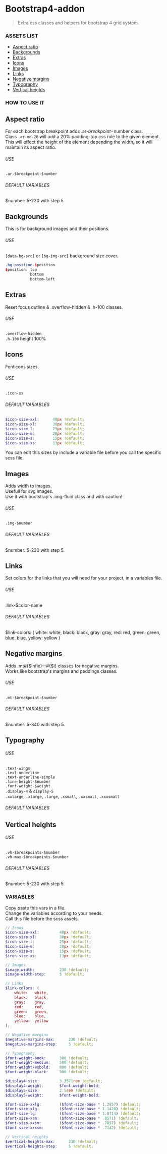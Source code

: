 # Bootstrap4-addon
> Extra css classes and helpers for bootstrap 4 grid system.

### ASSETS LIST
* [Aspect ratio](#aspect-ratio)
* [Backgrounds](#backgrounds)
* [Extras](#extras)
* [Icons](#icons)
* [Images](#images)
* [Links](#links)
* [Negative margins](#negative-margins)
* [Typography](#typography)
* [Vertical heights](#vertical-heights)

### HOW TO USE IT

## Aspect ratio
For each bootstrap breakpoint adds .ar-$breakpoint-$number class.  
Class `.ar-md-20` will add a 20% padding-top css rule to the given element.  
This will effect the height of the element depending the width, so it will maintain its aspect ratio.  
###### USE
`.ar-$breakpoint-$number`
###### DEFAULT VARIABLES
$number: 5-230 with step 5.  

## Backgrounds
This is for background images and their positions.  
###### USE
`[data-bg-src]` or `[bg-img-src]` background size cover.  
``` scss
.bg-position-$position
$position: top
           bottom
           bottom-left
```

## Extras
Reset focus outline & .overflow-hidden & .h-100 classes.
###### USE
`.overflow-hidden`  
`.h-100` height 100%  

## Icons
Fonticons sizes.
###### USE
`.icon-xs`  
###### DEFAULT VARIABLES
```scss
$icon-size-xxl:      40px !default;
$icon-size-xl:       30px !default;
$icon-size-l:        25px !default;
$icon-size-m:        20px !default;
$icon-size-s:        15px !default;
$icon-size-xs:       13px !default;
```
You can edit this sizes by include a variable file before you call the specific scss file.

## Images
Adds width to images.  
Usefull for svg images.  
Use it with bootstrap's .img-fluid class and with caution!
###### USE
`.img-$number`
###### DEFAULT VARIABLES
$number: 5-230 with step 5.  

## Links
Set colors for the links that you will need for your project, in a variables file.
###### USE
.link-$color-name
###### DEFAULT VARIABLES
$link-colors: (
    white:   white,
    black:   black,
    gray:    gray,
    red:     red,
    green:   green,
    blue:    blue,
    yellow:  yellow
)

## Negative margins
Adds .mt#{$infix}--#{$i} classes for negative margins.  
Works like bootstrap's margins and paddings classes.  
###### USE
`.mt-$breakpoint-$number`
###### DEFAULT VARIABLES
$number: 5-340 with step 5.  

## Typography
###### USE
`.text-wings`  
`.text-underline`  
`.text-underline-simple`  
`.line-height-$number`  
`.font-weight-$weight`  
`.display-4` & `display-5`  
`.xxlarge`, `.xlarge`, `.large`, `.xsmall`, `.xxsmall`, `.xxxsmall`  
###### DEFAULT VARIABLES

## Vertical heights
###### USE
`.vh-$breakpoints-$number`  
`.vh-max-$breakpoints-$number`  
###### DEFAULT VARIABLES
$number: 5-230 with step 5.  

### VARIABLES
Copy paste this vars in a file.  
Change the variables according to your needs.  
Call this file before the scss assets.

``` scss
// Icons
$icon-size-xxl:         40px !default;
$icon-size-xl:          30px !default;
$icon-size-l:           25px !default;
$icon-size-m:           20px !default;
$icon-size-s:           15px !default;
$icon-size-xs:          13px !default;

// Images
$image-width:           230 !default;
$image-width-step:      5 !default;

// Links
$link-colors: (
    white:   white,
    black:   black,
    gray:    gray,
    red:     red,
    green:   green,
    blue:    blue,
    yellow:  yellow
);

// Negative margins
$negative-margins-max:      230 !default;
$negative-margins-step:     5 !default;

// Typography
$font-weight-book:      300 !default;
$font-weight-medium:    500 !default;
$font-weight-exbold:    800 !default;
$font-weight-black:     900 !default;

$display4-size:         3.3571rem !default;
$display4-weight:       $font-weight-bold;
$display5-size:         2.5rem !default;
$display5-weight:       $font-weight-bold;

$font-size-xxlg:        ($font-size-base * 1.2857) !default;
$font-size-xlg:         ($font-size-base * 1.1428) !default;
$font-size-lg:          ($font-size-base * 1.0714) !default;
$font-size-xsm:         ($font-size-base * .8571) !default;
$font-size-xxsm:        ($font-size-base * .7857) !default;
$font-size-xxxsm:       ($font-size-base * .7142) !default;

// Vertical heights
$vertical-heights-max:      230 !default;
$vertical-heights-step:     5 !default;
```
